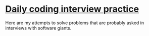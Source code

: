 # [Daily coding interview practice](https://www.techseries.dev/daily)

Here are my attempts to solve problems that are probably asked in interviews with software giants.
